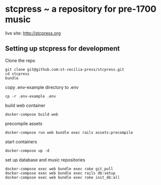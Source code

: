 # stcpress ~ a repository for pre-1700 music
live site: http://stcpress.org


## Setting up stcpress for development

Clone the repo
```
git clone git@github.com:st-cecilia-press/stcpress.git
cd stcpress
bundle
```
copy .env-example directory to .env
```
cp -r .env-example .env
```

build web container
```
docker-compose build web
```

precompile assets
```
docker-compose run web bundle exec rails assets:precompile
```

start containers
```
docker-compose up -d
```

set up database and music repositories
```
docker-compose exec web bundle exec rake git_pull
docker-compose exec web bundle exec rails db:setup
docker-compose exec web bundle exec rake init_db:all
```
